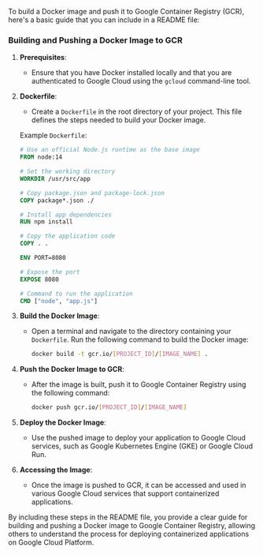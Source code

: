 To build a Docker image and push it to Google Container Registry (GCR), here's a basic guide that you can include in a README file:

### Building and Pushing a Docker Image to GCR

1. **Prerequisites**:
   - Ensure that you have Docker installed locally and that you are authenticated to Google Cloud using the `gcloud` command-line tool.

2. **Dockerfile**:
   - Create a `Dockerfile` in the root directory of your project. This file defines the steps needed to build your Docker image.

   Example `Dockerfile`:
   ```Dockerfile
   # Use an official Node.js runtime as the base image
   FROM node:14

   # Set the working directory
   WORKDIR /usr/src/app

   # Copy package.json and package-lock.json
   COPY package*.json ./

   # Install app dependencies
   RUN npm install

   # Copy the application code
   COPY . .

   ENV PORT=8080

   # Expose the port
   EXPOSE 8080

   # Command to run the application
   CMD ["node", "app.js"]
   ```

3. **Build the Docker Image**:
   - Open a terminal and navigate to the directory containing your `Dockerfile`. Run the following command to build the Docker image:
     ```bash
     docker build -t gcr.io/[PROJECT_ID]/[IMAGE_NAME] .
     ```

4. **Push the Docker Image to GCR**:
   - After the image is built, push it to Google Container Registry using the following command:
     ```bash
     docker push gcr.io/[PROJECT_ID]/[IMAGE_NAME]
     ```

5. **Deploy the Docker Image**:
   - Use the pushed image to deploy your application to Google Cloud services, such as Google Kubernetes Engine (GKE) or Google Cloud Run.

6. **Accessing the Image**:
   - Once the image is pushed to GCR, it can be accessed and used in various Google Cloud services that support containerized applications.

By including these steps in the README file, you provide a clear guide for building and pushing a Docker image to Google Container Registry, allowing others to understand the process for deploying containerized applications on Google Cloud Platform.